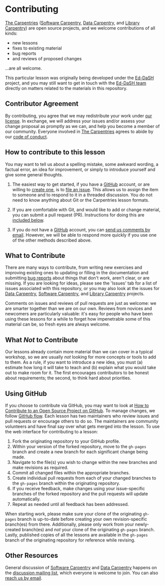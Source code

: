 # Contributing

[The Carpentries][c-site] ([Software Carpentry][swc-site], [Data Carpentry][dc-site], and
[Library Carpentry][lc-site]) are open source projects, and we welcome contributions of all kinds:

* new lessons
* fixes to existing material
* bug reports
* and reviews of proposed changes

...are all welcome.

This particular lesson was originally being developed under the [Ed-DaSH
](https://edcarp.github.io/Ed-DaSH) project, and you may still want to get in touch with the
[Ed-DaSH team][email] directly on matters related to the materials in this repository.

## Contributor Agreement

By contributing, you agree that we may redistribute your work under [our license](LICENSE.md).
In exchange, we will address your issues and/or assess your change proposal as promptly as we can,
and help you become a member of our community.
Everyone involved in [The Carpentries][c-site] agrees to abide by our
[code of conduct](CODE_OF_CONDUCT.md).

## How to contribute to this lesson

You may want to tell us about a spelling mistake, some awkward wording,
a factual error, an idea for improvement, or simply to introduce yourself and give some
general thoughts.

1.  The easiest way to get started, if you have a [GitHub][github] account,
    or are willing to [create one][github-join], is to [file an issue][issues].
    This allows us to assign the item to someone
    and to respond to it in a threaded discussion. You do not need to know anything about Git
    or the Carpentries lesson formats.

3.  If you are comfortable with Git,
    and would like to add or change material,
    you can submit a pull request (PR).
    Instructions for doing this are [included below](#using-github).

3.  If you do not have a [GitHub][github] account,
    you can [send us comments by email][email].
    However, we will be able to respond more quickly if you use one of the other methods
    described above.

## What to Contribute

There are many ways to contribute,
from writing new exercises and improving existing ones
to updating or filling in the documentation
and submitting [bug reports][issues]
about things that don't work, aren't clear, or are missing.
If you are looking for ideas, please see the 'Issues' tab for
a list of issues associated with this repository,
or you may also look at the issues for [Data Carpentry][dc-issues], 
[Software Carpentry][swc-issues], and [Library Carpentry][lc-issues] projects.

Comments on issues and reviews of pull requests are just as welcome:
we are smarter together than we are on our own.
Reviews from novices and newcomers are particularly valuable:
it's easy for people who have been using these lessons for a while
to forget how impenetrable some of this material can be,
so fresh eyes are always welcome.

## What *Not* to Contribute

Our lessons already contain more material than we can cover in a typical workshop,
so we are usually *not* looking for more concepts or tools to add to them.
As a rule,
if you want to introduce a new idea,
you must (a) estimate how long it will take to teach
and (b) explain what you would take out to make room for it.
The first encourages contributors to be honest about requirements;
the second, to think hard about priorities.

## Using GitHub

If you choose to contribute via GitHub, you may want to look at
[How to Contribute to an Open Source Project on GitHub][how-contribute].
To manage changes, we follow [GitHub flow][github-flow].
Each lesson has two maintainers who review issues and pull requests or encourage others to do so.
The maintainers are community volunteers and have final say over what gets merged into the lesson.
To use the web interface for contributing to a lesson:

1.  Fork the originating repository to your GitHub profile.
2.  Within your version of the forked repository, move to the `gh-pages` branch and
create a new branch for each significant change being made.
3.  Navigate to the file(s) you wish to change within the new branches and make revisions as required.
4.  Commit all changed files within the appropriate branches.
5.  Create individual pull requests from each of your changed branches
to the `gh-pages` branch within the originating repository.
6.  If you receive feedback, make changes using your issue-specific branches of the forked
repository and the pull requests will update automatically.
7.  Repeat as needed until all feedback has been addressed.

When starting work, please make sure your clone of the originating `gh-pages` branch is up-to-date
before creating your own revision-specific branch(es) from there.
Additionally, please only work from your newly-created branch(es) and *not*
your clone of the originating `gh-pages` branch.
Lastly, published copies of all the lessons are available in the `gh-pages` branch of the
originating repository for reference while revising.

## Other Resources

General discussion of [Software Carpentry][swc-site] and [Data Carpentry][dc-site]
happens on the [discussion mailing list][discuss-list],
which everyone is welcome to join.
You can also [reach us by email][email].

[email]: mailto:ed-dash@ed.ac.uk
[dc-issues]: https://github.com/issues?q=user%3Adatacarpentry
[dc-lessons]: http://datacarpentry.org/lessons/
[dc-site]: http://datacarpentry.org/
[discuss-list]: http://lists.software-carpentry.org/listinfo/discuss
[github]: https://github.com
[github-flow]: https://guides.github.com/introduction/flow/
[github-join]: https://github.com/join
[how-contribute]: https://egghead.io/series/how-to-contribute-to-an-open-source-project-on-github
[issues]: https://github.com/carpentries-incubator/snakemake-novice-bioinformatics/issues
[swc-issues]: https://github.com/issues?q=user%3Aswcarpentry
[swc-lessons]: https://software-carpentry.org/lessons/
[swc-site]: https://software-carpentry.org/
[c-site]: https://carpentries.org/
[lc-site]: https://librarycarpentry.org/
[lc-issues]: https://github.com/issues?q=user%3Alibrarycarpentry
